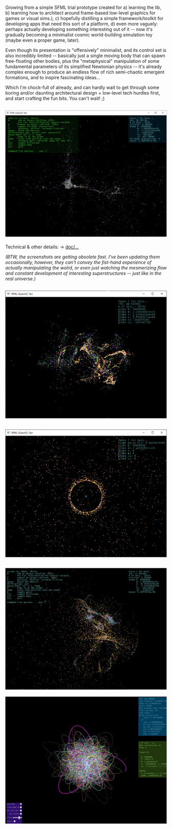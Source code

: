 Growing from a simple SFML trial prototype created for a) learning the lib,
b) learning how to architect around frame-based low-level graphics for games
or visual sims.), c) hopefully distilling a simple framework/toolkit for
developing apps that need this sort of a platform, d) even more vaguely:
perhaps actually developing something interesting out of it -- now it's
gradually becoming a minimalist cosmic world-building simulation toy (maybe
even a proper game, later).

Even though its presentation is "offensively" minimalist, and its control
set is also incredibly limited -- basically just a single moving body that
can spawn free-floating other bodies, plus the "metaphysical" manipulation
of some fundamental parameters of its simplified Newtonian physics -- it's
already complex enough to produce an endless flow of rich semi-chaotic
emergent formations, and to inspire fascinating ideas...

Which I'm chock-full of already, and can hardly wait to get through some
boring and/or daunting architectural design + low-level tech hurdles first,
and start crafting the fun bits. You can't wait! ;)

![screenshot](doc/image/screenshot/8k1.png)
------------------------------------------------------------------------------

Technical & other details: -> [doc/...](doc/)

_(BTW, the screenshots are getting obsolete fast. I've been updating them 
occasionally, however, they can't convey the fist-hand experience of actually
manipulating the wolrd, or even just watching the mesmerizing flow and constant
development of interesting superstructures -- just like in the real universe.)_

![screenshot](doc/image/screenshot/screenshot_10k_low_friction.png)
------------------------------------------------------------------------------
![screenshot](doc/image/screenshot/screenshot_5000_void_sphere_zoomout_1.png)
------------------------------------------------------------------------------
![screenshot](doc/image/screenshot/13k-vari-friction-1024.png)
------------------------------------------------------------------------------
![screenshot](doc/image/screenshot/DenseOrbits-crop.jpg)
